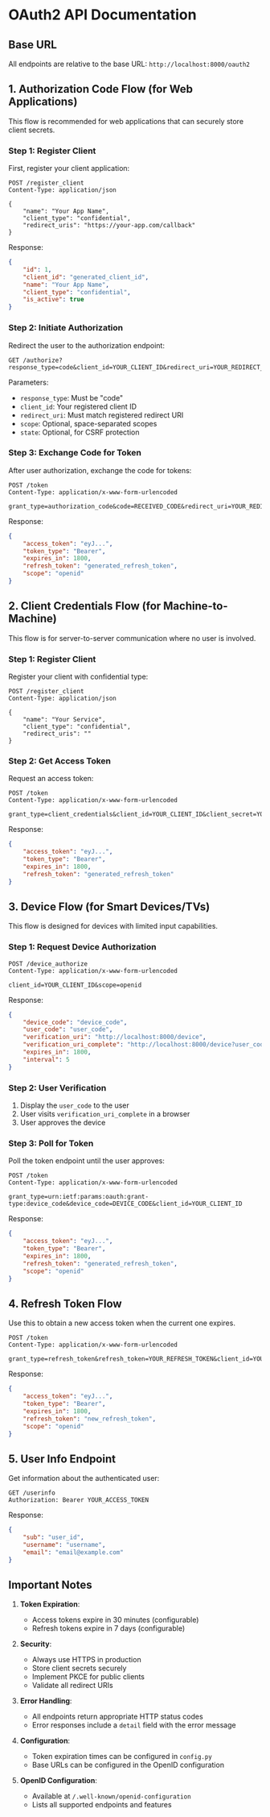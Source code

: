 # OAuth2 API Documentation

## Base URL
All endpoints are relative to the base URL: `http://localhost:8000/oauth2`

## 1. Authorization Code Flow (for Web Applications)

This flow is recommended for web applications that can securely store client secrets.

### Step 1: Register Client
First, register your client application:

```http
POST /register_client
Content-Type: application/json

{
    "name": "Your App Name",
    "client_type": "confidential",
    "redirect_uris": "https://your-app.com/callback"
}
```

Response:
```json
{
    "id": 1,
    "client_id": "generated_client_id",
    "name": "Your App Name",
    "client_type": "confidential",
    "is_active": true
}
```

### Step 2: Initiate Authorization
Redirect the user to the authorization endpoint:

```http
GET /authorize?response_type=code&client_id=YOUR_CLIENT_ID&redirect_uri=YOUR_REDIRECT_URI&scope=openid&state=YOUR_STATE
```

Parameters:
- `response_type`: Must be "code"
- `client_id`: Your registered client ID
- `redirect_uri`: Must match registered redirect URI
- `scope`: Optional, space-separated scopes
- `state`: Optional, for CSRF protection

### Step 3: Exchange Code for Token
After user authorization, exchange the code for tokens:

```http
POST /token
Content-Type: application/x-www-form-urlencoded

grant_type=authorization_code&code=RECEIVED_CODE&redirect_uri=YOUR_REDIRECT_URI&client_id=YOUR_CLIENT_ID&client_secret=YOUR_CLIENT_SECRET
```

Response:
```json
{
    "access_token": "eyJ...",
    "token_type": "Bearer",
    "expires_in": 1800,
    "refresh_token": "generated_refresh_token",
    "scope": "openid"
}
```

## 2. Client Credentials Flow (for Machine-to-Machine)

This flow is for server-to-server communication where no user is involved.

### Step 1: Register Client
Register your client with confidential type:

```http
POST /register_client
Content-Type: application/json

{
    "name": "Your Service",
    "client_type": "confidential",
    "redirect_uris": ""
}
```

### Step 2: Get Access Token
Request an access token:

```http
POST /token
Content-Type: application/x-www-form-urlencoded

grant_type=client_credentials&client_id=YOUR_CLIENT_ID&client_secret=YOUR_CLIENT_SECRET
```

Response:
```json
{
    "access_token": "eyJ...",
    "token_type": "Bearer",
    "expires_in": 1800,
    "refresh_token": "generated_refresh_token"
}
```

## 3. Device Flow (for Smart Devices/TVs)

This flow is designed for devices with limited input capabilities.

### Step 1: Request Device Authorization
```http
POST /device_authorize
Content-Type: application/x-www-form-urlencoded

client_id=YOUR_CLIENT_ID&scope=openid
```

Response:
```json
{
    "device_code": "device_code",
    "user_code": "user_code",
    "verification_uri": "http://localhost:8000/device",
    "verification_uri_complete": "http://localhost:8000/device?user_code=user_code",
    "expires_in": 1800,
    "interval": 5
}
```

### Step 2: User Verification
1. Display the `user_code` to the user
2. User visits `verification_uri_complete` in a browser
3. User approves the device

### Step 3: Poll for Token
Poll the token endpoint until the user approves:

```http
POST /token
Content-Type: application/x-www-form-urlencoded

grant_type=urn:ietf:params:oauth:grant-type:device_code&device_code=DEVICE_CODE&client_id=YOUR_CLIENT_ID
```

Response:
```json
{
    "access_token": "eyJ...",
    "token_type": "Bearer",
    "expires_in": 1800,
    "refresh_token": "generated_refresh_token",
    "scope": "openid"
}
```

## 4. Refresh Token Flow

Use this to obtain a new access token when the current one expires.

```http
POST /token
Content-Type: application/x-www-form-urlencoded

grant_type=refresh_token&refresh_token=YOUR_REFRESH_TOKEN&client_id=YOUR_CLIENT_ID
```

Response:
```json
{
    "access_token": "eyJ...",
    "token_type": "Bearer",
    "expires_in": 1800,
    "refresh_token": "new_refresh_token",
    "scope": "openid"
}
```

## 5. User Info Endpoint

Get information about the authenticated user:

```http
GET /userinfo
Authorization: Bearer YOUR_ACCESS_TOKEN
```

Response:
```json
{
    "sub": "user_id",
    "username": "username",
    "email": "email@example.com"
}
```

## Important Notes

1. **Token Expiration**:
   - Access tokens expire in 30 minutes (configurable)
   - Refresh tokens expire in 7 days (configurable)

2. **Security**:
   - Always use HTTPS in production
   - Store client secrets securely
   - Implement PKCE for public clients
   - Validate all redirect URIs

3. **Error Handling**:
   - All endpoints return appropriate HTTP status codes
   - Error responses include a `detail` field with the error message

4. **Configuration**:
   - Token expiration times can be configured in `config.py`
   - Base URLs can be configured in the OpenID configuration

5. **OpenID Configuration**:
   - Available at `/.well-known/openid-configuration`
   - Lists all supported endpoints and features 